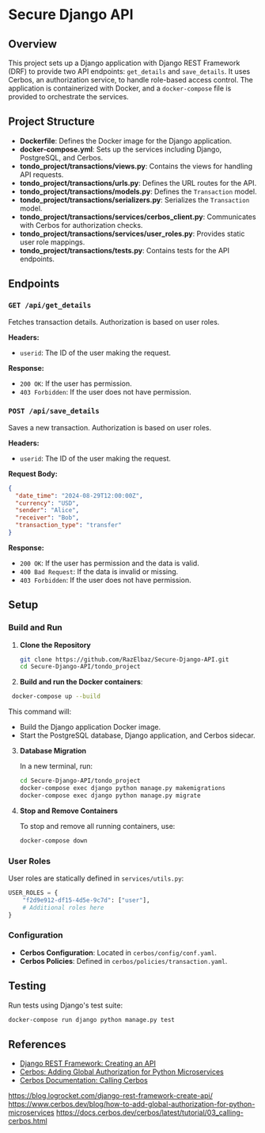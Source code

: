 # Secure Django API

## Overview

This project sets up a Django application with Django REST Framework (DRF) to provide two API endpoints: `get_details` and `save_details`. It uses Cerbos, an authorization service, to handle role-based access control. The application is containerized with Docker, and a `docker-compose` file is provided to orchestrate the services.

## Project Structure

- **Dockerfile**: Defines the Docker image for the Django application.
- **docker-compose.yml**: Sets up the services including Django, PostgreSQL, and Cerbos.
- **tondo_project/transactions/views.py**: Contains the views for handling API requests.
- **tondo_project/transactions/urls.py**: Defines the URL routes for the API.
- **tondo_project/transactions/models.py**: Defines the `Transaction` model.
- **tondo_project/transactions/serializers.py**: Serializes the `Transaction` model.
- **tondo_project/transactions/services/cerbos_client.py**: Communicates with Cerbos for authorization checks.
- **tondo_project/transactions/services/user_roles.py**: Provides static user role mappings.
- **tondo_project/transactions/tests.py**: Contains tests for the API endpoints.

## Endpoints

### `GET /api/get_details`

Fetches transaction details. Authorization is based on user roles.

**Headers:**
- `userid`: The ID of the user making the request.

**Response:**
- `200 OK`: If the user has permission.
- `403 Forbidden`: If the user does not have permission.

### `POST /api/save_details`

Saves a new transaction. Authorization is based on user roles.

**Headers:**
- `userid`: The ID of the user making the request.

**Request Body:**
```json
{
  "date_time": "2024-08-29T12:00:00Z",
  "currency": "USD",
  "sender": "Alice",
  "receiver": "Bob",
  "transaction_type": "transfer"
}
```

**Response:**
- `200 OK`: If the user has permission and the data is valid.
- `400 Bad Request`: If the data is invalid or missing.
- `403 Forbidden`: If the user does not have permission.

## Setup

### Build and Run

1. **Clone the Repository**

   ```bash
   git clone https://github.com/RazElbaz/Secure-Django-API.git
   cd Secure-Django-API/tondo_project
   ```

2.  **Build and run the Docker containers**:

   ```bash
    docker-compose up --build
   ```
This command will:
   - Build the Django application Docker image.
   - Start the PostgreSQL database, Django application, and Cerbos sidecar.

3. **Database Migration**

   In a new terminal, run:

   ```bash
   cd Secure-Django-API/tondo_project
   docker-compose exec django python manage.py makemigrations
   docker-compose exec django python manage.py migrate   
   ```

4. **Stop and Remove Containers**

   To stop and remove all running containers, use:

   ```bash
   docker-compose down
   ```

### User Roles

User roles are statically defined in `services/utils.py`:

```python
USER_ROLES = {
    "f2d9e912-df15-4d5e-9c7d": ["user"],
    # Additional roles here
}
```

### Configuration

- **Cerbos Configuration**: Located in `cerbos/config/conf.yaml`.
- **Cerbos Policies**: Defined in `cerbos/policies/transaction.yaml`.

## Testing

Run tests using Django's test suite:

```bash
docker-compose run django python manage.py test
```

## References

- [Django REST Framework: Creating an API](https://blog.logrocket.com/django-rest-framework-create-api/)
- [Cerbos: Adding Global Authorization for Python Microservices](https://www.cerbos.dev/blog/how-to-add-global-authorization-for-python-microservices)
- [Cerbos Documentation: Calling Cerbos](https://docs.cerbos.dev/cerbos/latest/tutorial/03_calling-cerbos.html)

https://blog.logrocket.com/django-rest-framework-create-api/
https://www.cerbos.dev/blog/how-to-add-global-authorization-for-python-microservices
https://docs.cerbos.dev/cerbos/latest/tutorial/03_calling-cerbos.html